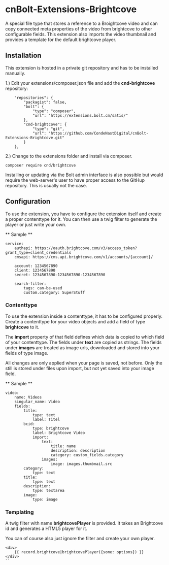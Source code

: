 # cnBolt-Extensions-Brightcove

A special file type that stores a reference to a Broightcove video and can copy connected meta properties of the video from brightcove to other configurable fields.
This extension also imports the video thumbnail and provides a template for the default brightcove player.

## Installation
This extension is hosted in a private git repository and has to be installed manually.

1.) Edit your extensions/composer.json file and add the **cnd-brightcove** repository:
```
    "repositories": {
        "packagist": false,
        "bolt": {
            "type": "composer",
            "url": "https://extensions.bolt.cm/satis/"
        },
        "cnd-brightcove": {
            "type": "git",
            "url": "https://github.com/CondeNastDigital/cnBolt-Extensions-Brightcove.git"
        }
    },
```
2.) Change to the extensions folder and install via composer.
```
composer require cnd/brightcove
```
Installing or updating via the Bolt admin interface is also possible but would require the web-server's user to have proper access to the GitHup repository. This is usually not the case.

## Configuration
To use the extension, you have to configure the extension itself and create a proper contenttype for it. You can then use a twig filter to generate the player or just write your own.

** Sample **
```
service:
    authapi: https://oauth.brightcove.com/v3/access_token?grant_type=client_credentials
    cmsapi: https://cms.api.brightcove.com/v1/accounts/{account}/

    account: 1234567890
    client: 1234567890
    secret: 1234567890-1234567890-1234567890

    search-filter:
        tags: can-be-used
        custom.category: SuperStuff
```

### Contenttype
To use the extension inside a contenttype, it has to be configured properly. Create a contenttype for your video objects and add a field of type **brightcove** to it.

The **import** property of that field defines which data is copied to which field of your contenttype.
The fields under **text** are copied as strings. 
The fields under **images** are treated as image urls, downloaded and stored into your fields of type image.
 
All changes are only applied when your page is saved, not before. Only the still is stored under files upon import, but not yet saved into your image field.

** Sample **
```
video:
    name: Videos
    singular_name: Video
    fields:
        title:
            type: text
            label: Titel
        bcid:
            type: brightcove
            label: Brightcove Video
            import:
                text:
                    title: name
                    description: description
                    category: custom_fields.category
                images:
                    image: images.thumbnail.src
        category:
            type: text
        title:
            type: text
        description:
            type: textarea
        image:
            type: image
```

### Templating
A twig filter with name **brightcovePlayer** is provided. It takes an Brightcove id and generates a HTML5 player for it.

You can of course also just ignore the filter and create your own player.

```
<div>
    {{ record.brightcove|brightcovePlayer({some: options}) }}
</div>
``